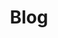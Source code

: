 ---
title: Blog
layout: collection
permalink: /blog/
header:
  image: "/assets/images/KM_blog-posts-banner_16-August-2020.jpg"
author_profile: true
collection: blog
entries_layout: grid
classes: wide
---